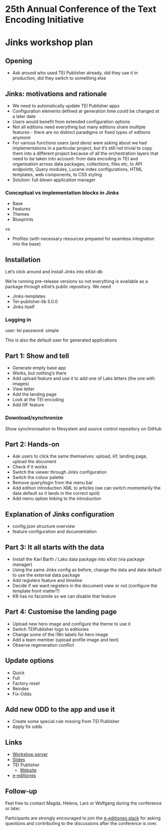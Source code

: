 # 25th Annual Conference of the Text Encoding Initiative
# Jinks workshop plan

## Opening
- Ask around who used TEI Publisher already, did they use it in production, did they switch to something else

## Jinks: motivations and rationale
- We need to automatically update TEI Publisher apps
- Configuration elements defined at generation time could be changed at a later date
- Users would benefit from extended configuration options
- Not all editions need everything but many editions share multiple features - there are no distinct paradigms or fixed types of editions anymore
- For various functions users (and devs) were asking about we had implementations in a particular project, but it’s still not trivial to copy them into a different project because of all the orchestration layers that need to be taken into account: from data encoding in TEI and organisation across data packages, collections, files etc, to API endpoints, Query modules, Lucene index configurations, HTML templates, web components, to CSS styling
- Solution: full-blown application manager

### Conceptual vs implementation blocks in Jinks
- Base
- Features
- Themes
- Blueprints

vs

- Profiles (with necessary resources prepared for seamless integration into the base)


## Installation

Let’s click around and install Jinks into eXist-db

We’re running pre-release versions so not everything is available as a package through eXist’s public repository. We need

- Jinks-templates
- Tei-publisher-lib 5.0.0
- Jinks itself 

### Logging in

user: tei 
password: simple

This is also the default user for generated applications

## Part 1:  Show and tell

- Generate empty base app
- Works, but nothing’s there
- Add upload feature and use it to add one of Laks letters (the one with images)
- View letter
- Add the landing page
- Look at the TEI encoding
- Add IIIF feature

### Download/synchronize

Show synchronisation to filesystem and source control repository on GitHub

## Part 2: Hands-on

- Ask users to click the same themselves: upload, iiif, landing page, upload the document
- Check if it works
- Switch the viewer through Jinks configuration
- Switch the colour palette
- Remove query/login from the menu bar
- Add edition introduction XML to articles (we can switch momentarily the data default so it lands in the correct spot)
- Add menu option linking to the introduction

## Explanation of Jinks configuration

- config.json structure overview
- feature configuration and documentation

## Part 3: It all starts with the data

- Install the Karl Barth / Laks data package into eXist (via package manager)
- Using the same Jinks config as before, change the data and data default to use the external data package
- Add registers feature and timeline
- Decide if we want registers in the document view or not (configure the template front matter?)
- KB has no facsimile so we can disable that feature

## Part 4: Customise the landing page

- Upload new hero image and configure the theme to use it
- Switch TEIPublisher logo to editiones
- Change some of the i18n labels for hero image
- Add a team member (upload profile image and text)
- Observe regeneration conflict

## Update options

- Quick
- Full
- Factory reset
- Reindex
- Fix-Odds

## Add new ODD to the app and use it

- Create some special rule missing from TEI Publisher
- Apply fix odds

## Links
* [Workshop server](https://workshop.jinntec.de/exist/)
* [Slides]()
* TEI Publisher
  - [Website](https://teipublisher.org)
* [e-editiones](https://e-editiones.org/)

## Follow-up

Feel free to contact Magda, Helena, Lars or Wolfgang during the conference or later.

Participants are strongly encouraged to join the [e-editiones slack](https://join.slack.com/t/e-editiones/shared_invite/zt-e19jc03q-OFaVni~_lh6emSHen6pswg)
for asking questions and contributing to the discussions after the conference is over.
